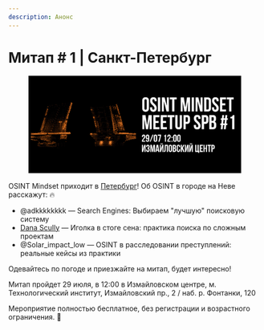 ```yaml
---
description: Анонс
---
```


# Митап # 1 | Санкт-Петербург

<figure><img src="../../.gitbook/assets/telegram-cloud-photo-size-4-5876509812601237815-w.jpg" alt=""><figcaption></figcaption></figure>

OSINT Mindset приходит в [Петербург](https://telegra.ph/file/d436eb9af02739f3a3b9f.png)! Об OSINT в городе на Неве расскажут: 🔥

* @adkkkkkkkk — Search Engines: Выбираем "лучшую" поисковую систему
* [Dana Scully](https://t.me/xbshsuwiow83) — Иголка в стоге сена: практика поиска по сложным проектам
* @Solar\_impact\_low — OSINT в расследовании преступлений: реальные кейсы из практики

Одевайтесь по погоде и приезжайте на митап, будет интересно!

Митап пройдет 29 июля, в 12:00 в Измайловском центре, м. Технологический институт, Измайловский пр., 2 / наб. р. Фонтанки, 120

Мероприятие полностью бесплатное, без регистрации и возрастного ограничения. 🧡
